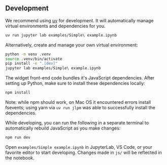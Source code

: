 ## Development

We recommend using [uv](https://github.com/astral-sh/uv) for development. It will automatically manage virtual environments and dependencies for you.

```sh
uv run jupyter lab examples/Simple\ example.ipynb
```

Alternatively, create and manage your own virtual environment:

```sh
python -m venv .venv
source .venv/bin/activate
pip install -e ".[dev]"
jupyter lab examples/Simple\ example.ipynb
```

The widget front-end code bundles it's JavaScript dependencies. After setting up Python, make sure to install these dependencies locally:

```sh
npm install
```

Note: while npm should work, on Mac OS it encountered errors install fsevents; using yarn via `uv run jlpm` was able to successfully install the dependencies.

While developing, you can run the following in a separate terminal to automatically rebuild JavaScript as you make changes:

```sh
npm run dev
```

Open `examples/Simple example.ipynb` in JupyterLab, VS Code, or your favorite editor to start developing. Changes made in `js/` will be reflected in the notebook.
